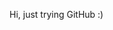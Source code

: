 Hi, just trying GitHub :)


<!---
kaprotplus/kaprotplus is a ✨ special ✨ repository because its `README.md` (this file) appears on your GitHub profile.
You can click the Preview link to take a look at your changes.
--->

